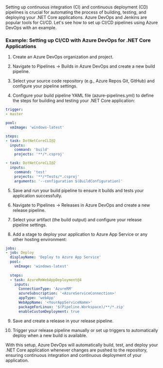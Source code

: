 Setting up continuous integration (CI) and continuous deployment (CD) pipelines is crucial for automating the process of building, testing, and deploying your .NET Core applications. Azure DevOps and Jenkins are popular tools for CI/CD. Let's see how to set up CI/CD pipelines using Azure DevOps with an example.

### Example: Setting up CI/CD with Azure DevOps for .NET Core Applications

1. Create an Azure DevOps organization and project.

2. Navigate to Pipelines -> Builds in Azure DevOps and create a new build pipeline.

3. Select your source code repository (e.g., Azure Repos Git, GitHub) and configure your pipeline settings.

4. Configure your build pipeline YAML file (azure-pipelines.yml) to define the steps for building and testing your .NET Core application:

```yaml
trigger:
- master

pool:
  vmImage: 'windows-latest'

steps:
- task: DotNetCoreCLI@2
  inputs:
    command: 'build'
    projects: '**/*.csproj'

- task: DotNetCoreCLI@2
  inputs:
    command: 'test'
    projects: '**/*Tests/*.csproj'
    arguments: '--configuration $(BuildConfiguration)'
```

5. Save and run your build pipeline to ensure it builds and tests your application successfully.

6. Navigate to Pipelines -> Releases in Azure DevOps and create a new release pipeline.

7. Select your artifact (the build output) and configure your release pipeline settings.

8. Add a stage to deploy your application to Azure App Service or any other hosting environment:

```yaml
jobs:
- job: Deploy
  displayName: 'Deploy to Azure App Service'
  pool:
    vmImage: 'windows-latest'
  
  steps:
  - task: AzureRmWebAppDeployment@4
    inputs:
      ConnectionType: 'AzureRM'
      azureSubscription: '<AzureServiceConnection>'
      appType: 'webApp'
      WebAppName: '<YourAppServiceName>'
      packageForLinux: '$(Pipeline.Workspace)/**/*.zip'
      enableCustomDeployment: true
```

9. Save and create a release in your release pipeline.

10. Trigger your release pipeline manually or set up triggers to automatically deploy when a new build is available.

With this setup, Azure DevOps will automatically build, test, and deploy your .NET Core application whenever changes are pushed to the repository, ensuring continuous integration and continuous deployment of your application.